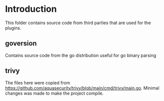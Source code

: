 # Introduction

This folder contains source code from third parties that are used for the plugins.

## goversion

Contains source code from the go distribution useful for go binary parsing

## trivy

The files here were copied from https://github.com/aquasecurity/trivy/blob/main/cmd/trivy/main.go. Minimal changes was made to make the project compile.
